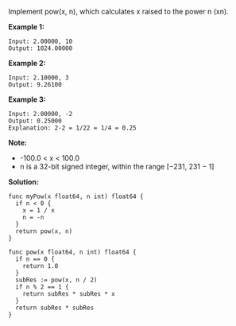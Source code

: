 Implement pow(x, n), which calculates x raised to the power n (xn).

**Example 1:**
```
Input: 2.00000, 10
Output: 1024.00000
```
**Example 2:**
```
Input: 2.10000, 3
Output: 9.26100
```
**Example 3:**
```
Input: 2.00000, -2
Output: 0.25000
Explanation: 2-2 = 1/22 = 1/4 = 0.25
```
**Note:**

- -100.0 < x < 100.0
- n is a 32-bit signed integer, within the range [−231, 231 − 1]

**Solution:**

```golang
func myPow(x float64, n int) float64 {
  if n < 0 {
    x = 1 / x
    n = -n
  }
  return pow(x, n)
}

func pow(x float64, n int) float64 {
  if n == 0 {
    return 1.0
  }
  subRes := pow(x, n / 2)
  if n % 2 == 1 {
    return subRes * subRes * x
  }
  return subRes * subRes
}
```
